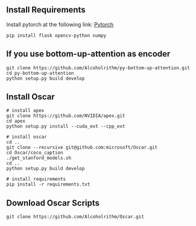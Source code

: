## Install Requirements
Install pytorch at the following link: [Pytorch](https://pytorch.org/get-started/locally/)
```
pip install flask opencv-python numpy
```

## If you use bottom-up-attention as encoder
```
git clone https://github.com/Alcoholrithm/py-bottom-up-attention.git
cd py-bottom-up-attention
python setup.py build develop
```

## Install Oscar
```
# install apex
git clone https://github.com/NVIDIA/apex.git
cd apex
python setup.py install --cuda_ext --cpp_ext

# install oscar
cd ..
git clone --recursive git@github.com:microsoft/Oscar.git
cd Oscar/coco_caption
./get_stanford_models.sh
cd ..
python setup.py build develop

# install requirements
pip install -r requirements.txt
```

## Download Oscar Scripts
```
git clone https://github.com/Alcoholrithm/Oscar.git
```
